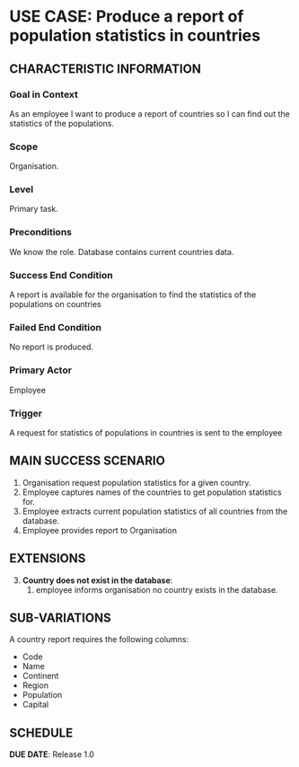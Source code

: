 # USE CASE: Produce a report of population statistics in countries

## CHARACTERISTIC INFORMATION

### Goal in Context

As an employee I want to produce a report of countries so I can find out the statistics of the
populations.

### Scope

Organisation.

### Level

Primary task.

### Preconditions

We know the role. Database contains current countries data.

### Success End Condition

A report is available for the organisation to find the statistics of the populations on
countries

### Failed End Condition

No report is produced.

### Primary Actor

Employee

### Trigger

A request for statistics of populations in countries is sent to the employee
## MAIN SUCCESS SCENARIO

1. Organisation request population statistics for a given country.
2. Employee captures names of the countries to get population statistics for.
3. Employee extracts current population statistics of all countries from the database.
4. Employee provides report to Organisation


## EXTENSIONS

3. **Country does not exist in the database**:
    1. employee informs organisation no country exists in the database.

## SUB-VARIATIONS

A country report requires the following columns:

- Code
- Name
- Continent
- Region
- Population
- Capital



## SCHEDULE

**DUE DATE**: Release 1.0